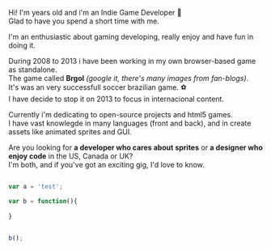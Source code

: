 <!-- header
title: About
header -->

Hi! I'm <!--esc 
	print(Math.floor( ((new Date()).getTime() - (new Date(1989, 8, 14)).getTime()) / (1000 * 60 * 60 * 24 * 365.25))) 
--> years old and i'm an Indie Game Developer :space_invader: <br>
Glad to have you spend a short time with me.

I'm an enthusiastic about gaming developing, really enjoy and have fun in doing it.<br>

During 2008 to 2013 i have been working in my own browser-based game as standalone. <br>
The game called **Brgol** *(google it, there's many images from fan-blogs)*. <br>
It's was an very successfull soccer brazilian game. :soccer:<br>
I have decide to stop it on 2013 to focus in internacional content.

Currently i'm dedicating to open-source projects and html5 games.<br>
I have vast knowlegde in many languages (front and back), and in create assets like animated sprites and GUI.

Are you looking for <b>a developer who cares about sprites</b> or 
<b>a designer who enjoy code</b> in the US, Canada or UK? <i class="flag flag-us"></i> <i class="flag flag-ca"></i> <i class="flag flag-gb"></i><br /> 
I'm both, and if you've got an exciting gig, I'd love to know.


```javascript

var a = 'test';

var b = function(){
	
}


b();
```
